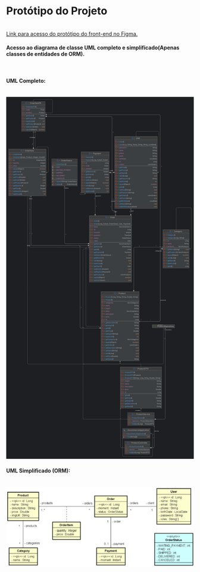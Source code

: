 <h1>Protótipo do Projeto</h1>

</br>
<a href="https://www.figma.com/design/ZrGNVNG0kZL6txDv4G8P6s/DSCommerce?node-id=0-1&node-type=canvas&t=UdV8m4EkaxxM2f6J-0">Link para acesso do protótipo do front-end no Figma.</a>

</br>

<h4>Acesso ao diagrama de classe UML completo e simplificado(Apenas classes de entidades de ORM).</h4></br>

<h4>UML Completo:</h4></br>
<img src="https://github.com/RenatoNato/dscommerce/blob/main/DSCommerce.png">

<h4>UML Simplificado (ORM):</h4></br>
<img src="https://github.com/RenatoNato/dscommerce/blob/main/uml-simplificado.png">